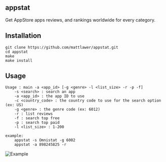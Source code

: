 ## appstat
Get AppStore apps reviews, and rankings worldwide for every category.

## Installation
	git clone https://github.com/mattlawer/appstat.git
	cd appstat
	make
	make install


## Usage
	Usage : main -a <app_id> [-g <genre> -l <list_size> -r -p -f]
		-s <search> : search an app
		-a <app_id> : the app ID to use
		-c <country_code> : the country code to use for the search option (ex: US)
		-g <genre> : the genre code (ex: 6012)
		-r : list reviews
		-f : search top free
		-p : search top paid
		-l <list_size> : 1-200
	
	example:
		appstat -s Omnistat -g 6002
		appstat -a 898245825 -r

![](http://i58.tinypic.com/k1ysm1.png "Example")

